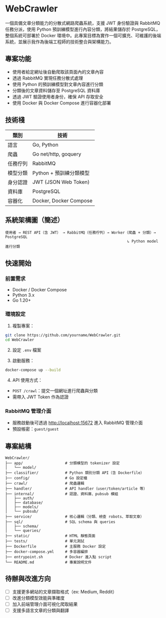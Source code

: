 
# WebCrawler

一個具備文章分類能力的分散式網路爬蟲系統，支援 JWT 身份驗證與 RabbitMQ 任務分派，使用 Python 預訓練模型進行內容分類，將結果儲存於 PostgreSQL，整個系統可部署於 Docker 環境中。此專案目標為實作一個可擴充、可維護的後端系統，並展示我作為後端工程師的技術整合與架構能力。

## 專案功能

- 使用者給定網址後自動爬取該頁面內的文章內容
- 透過 RabbitMQ 實現任務分散式處理
- 使用 Python 的預訓練模型對文章內容進行分類
- 分類後的文章資料儲存至 PostgreSQL 資料庫
- 透過 JWT 驗證使用者身份，確保 API 存取安全
- 使用 Docker 與 Docker Compose 進行容器化部署

## 技術棧

| 類別         | 技術                             |
|--------------|----------------------------------|
| 語言         | Go, Python                       |
| 爬蟲         | Go net/http, goquery             |
| 任務佇列     | RabbitMQ                         |
| 模型分類     | Python + 預訓練分類模型           |
| 身分認證     | JWT (JSON Web Token)             |
| 資料庫       | PostgreSQL                       |
| 容器化       | Docker, Docker Compose           |

## 系統架構圖（簡述）

```
使用者 → REST API（含 JWT） → RabbitMQ（任務佇列）→ Worker（爬蟲 + 分類）→ PostgreSQL
                                                       ↳ Python model 進行分類
```

## 快速開始

### 前置需求

- Docker / Docker Compose
- Python 3.x
- Go 1.20+

### 環境設定

1. 複製專案：
```bash
git clone https://github.com/yourname/WebCrawler.git
cd WebCrawler
```

2. 設定 `.env` 檔案

3. 啟動服務：
```bash
docker-compose up --build
```

4. API 使用方式：
- `POST /crawl`：提交一個網址進行爬蟲與分類
- 需帶入 JWT Token 作為認證

### RabbitMQ 管理介面
- 服務啟動後可透過 [http://localhost:15672](http://localhost:15672) 進入 RabbitMQ 管理介面
- 預設帳密：`guest/guest`

## 專案結構

```
WebCrawler/
├── app/                   # 分類模型的 tokenizer 設定
│   └── model/
├── classifier/            # Python 類別分類 API（含 Dockerfile）
├── config/                # Go 設定檔
├── crawl/                 # 爬蟲邏輯
├── handler/               # API handler（user/token/article 等）
├── internal/              # 認證、資料庫、pubsub 模組
│   ├── auth/
│   ├── database/
│   ├── models/
│   └── pubsub/
├── service/               # 核心邏輯（分類、檢查 robots、萃取文章）
├── sql/                   # SQL schema 與 queries
│   ├── schema/
│   └── queries/
├── static/                # HTML 靜態頁面
├── tests/                 # 單元測試
├── Dockerfile             # 主服務 Docker 設定
├── docker-compose.yml     # 多容器編排
├── entrypoint.sh          # Docker 進入點 script
└── README.md              # 專案說明文件

```

## 待辦與改進方向

- [ ] 支援更多網站的文章擷取格式（ex: Medium, Reddit）
- [ ] 改進分類模型效能與準確度
- [ ] 加入前端管理介面可視化爬取結果
- [ ] 支援多語言文章的分類與翻譯
